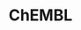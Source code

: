 ---
bigquery: https://console.cloud.google.com/bigquery?p=patents-public-data&d=ebi_chembl&page=dataset
citation: '"The ChEMBL database in 2017." Anna Gaulton, Anne Hersey, Michał Nowotka,
  A Patrícia Bento, Jon Chambers, David Mendez, Prudence Mutowo, Francis Atkinson,
  Louisa J Bellis, Elena Cibrián-Uhalte, Mark Davies, Nathan Dedman, Anneli Karlsson,
  María Paula Magariños, John P Overington, George Papadatos, Ines Smit, Andrew R
  Leach Nucleic acids Research (2017) 45 (Database Issue), D945-D954'
contributors: European Bioinformatics Institute
cost: None
description: ChEMBL Data is a manually curated database of small molecules used in
  drug discovery, including information about existing patented drugs.
documentation: 'schema: https://www.ebi.ac.uk/chembl/db_schema


  '
last_edit: Mon, 04 Apr 2022 19:07:30 GMT
location: https://console.cloud.google.com/marketplace/product/google_patents_public_datasets/chembl
maintained_by: EMBL-EBI, an outstation of European Molecular Biology Laboratory
related_publications: '

  ChEMBL: towards direct deposition of bioassay data.


  Mendez D, Gaulton A, Bento AP, Chambers J, De Veij M, Félix E, Magariños MP, Mosquera
  JF, Mutowo P, Nowotka M, Gordillo-Marañón M, Hunter F, Junco L, Mugumbate G, Rodriguez-Lopez
  M, Atkinson F, Bosc N, Radoux CJ, Segura-Cabrera A, Hersey A, Leach AR.


  — Nucleic Acids Res. 2019; 47(D1):D930-D940. doi: 10.1093/nar/gky1075

  '
schema_fields: '[''tid_fixed'', ''standard_text_value'', ''creation_date'', ''warning_id'',
  ''withdrawn_class'', ''component_synonym'', ''withdrawn_reason'', ''homologue'',
  ''compsyn_id'', ''published_relation'', ''polymer_flag'', ''l7'', ''last_page'',
  ''applicant_full_name'', ''warning_type'', ''target_mapping'', ''volume'', ''oc_id'',
  ''toid'', ''l8'', ''component_type'', ''pathway_key'', ''ap_id'', ''db_source'',
  ''src_description'', ''first_page'', ''selectivity_comment'', ''potential_duplicate'',
  ''mesh_heading'', ''as_id'', ''orig_description'', ''met_id'', ''title'', ''issue'',
  ''activity_count'', ''standard_units'', ''bao_id'', ''compd_id'', ''site_name'',
  ''parent_molregno'', ''country'', ''protclasssyn_id'', ''who_extra'', ''disease_efficacy'',
  ''tax_id'', ''assay_strain'', ''dosage_form'', ''upper_value'', ''natural_product'',
  ''drug_product_flag'', ''tbl'', ''mc_target_accession'', ''pref_name'', ''doc_type'',
  ''rtb'', ''hba'', ''go_id'', ''smid'', ''irac_code'', ''ref_id'', ''text_value'',
  ''assay_organism'', ''frac_code'', ''tissue_id'', ''full_mwt'', ''hbd'', ''oral'',
  ''chebi_par_id'', ''chirality'', ''predbind_id'', ''cell_id'', ''indref_id'', ''trade_name'',
  ''record_id'', ''molfile'', ''target_desc'', ''parameter_value'', ''mechanism_comment'',
  ''type'', ''cell_name'', ''cell_source_tax_id'', ''heavy_atoms'', ''efo_id'', ''acd_logp'',
  ''inorganic_flag'', ''cidx'', ''short_name'', ''parent_go_id'', ''usan_year'', ''component_id'',
  ''syn_type'', ''compound_key'', ''confidence_score'', ''strength'', ''metref_id'',
  ''pubmed_id'', ''actsm_id'', ''synonyms'', ''compound_name'', ''mw_freebase'', ''publication_number'',
  ''level3'', ''standard_value'', ''cx_logp'', ''first_approval'', ''cell_source_organism'',
  ''assay_id'', ''comments'', ''major_class'', ''usan_stem_definition'', ''num_ro5_violations'',
  ''met_comment'', ''parent_type'', ''source_domain_id'', ''caloha_id'', ''warnref_id'',
  ''aidx'', ''assay_param_id'', ''ddd_admr'', ''substrate_record_id'', ''normal_range_min'',
  ''stem_class'', ''cellosaurus_id'', ''authors'', ''value'', ''binding_site_comment'',
  ''prod_pat_id'', ''research_stem'', ''product_id'', ''usan_substem'', ''idx'', ''enzyme_name'',
  ''downgraded'', ''relationship'', ''standard_inchi'', ''cx_most_bpka'', ''bei'',
  ''definition'', ''assay_subcellular_fraction'', ''organism'', ''mutation'', ''targrel_id'',
  ''tid'', ''published_value'', ''assay_class_id'', ''enzyme_tid'', ''level1'', ''version'',
  ''doc_id'', ''aromatic_rings'', ''alert_name'', ''drugind_id'', ''usan_stem_id'',
  ''updated_by'', ''hrac_class_id'', ''relationship_type'', ''journal'', ''active_molregno'',
  ''le'', ''prodrug'', ''bto_id'', ''warning_year'', ''comp_go_id'', ''black_box_warning'',
  ''withdrawn_flag'', ''path'', ''pchembl_value'', ''hba_lipinski'', ''helm_notation'',
  ''approval_date'', ''bao_endpoint'', ''patent_no'', ''parameter_type'', ''assay_cell_type'',
  ''alert_id'', ''topical'', ''co_stem_id'', ''usan_stem'', ''l3'', ''active_ingredient'',
  ''therapeutic_flag'', ''canonical_smiles'', ''submission_date'', ''mechanism_of_action'',
  ''efo_term'', ''standard_inchi_key'', ''standard_upper_value'', ''assay_desc'',
  ''std_act_id'', ''stem'', ''last_active'', ''molecular_mechanism'', ''sequence_md5sum'',
  ''hbd_lipinski'', ''met_conversion'', ''label'', ''published_units'', ''full_molformula'',
  ''activity_id'', ''class_type'', ''related_tid'', ''atc_code'', ''published_type'',
  ''cx_logd'', ''activity_comment'', ''units'', ''mesh_id'', ''patent_use_code'',
  ''delist_flag'', ''comp_class_id'', ''ref_type'', ''dosed_ingredient'', ''cx_most_apka'',
  ''molecular_species'', ''parent_id'', ''mecref_id'', ''domain_name'', ''mol_hrac_id'',
  ''src_id'', ''priority'', ''l6'', ''doi'', ''assay_type'', ''action_type'', ''warning_country'',
  ''targcomp_id'', ''site_id'', ''mc_target_type'', ''mec_id'', ''mol_atc_id'', ''warning_description'',
  ''source'', ''res_stem_id'', ''molregno'', ''molecule_type'', ''mw_monoisotopic'',
  ''ass_cls_map_id'', ''db_version'', ''patent_expire_date'', ''ddd_comment'', ''protein_class_id'',
  ''mc_organism'', ''hrac_code'', ''status'', ''first_in_class'', ''ridx'', ''num_lipinski_ro5_violations'',
  ''ddd_id'', ''cell_description'', ''description'', ''uo_units'', ''sei'', ''availability_type'',
  ''chembl_id'', ''parenteral'', ''irac_class_id'', ''pathway_id'', ''acd_logd'',
  ''qudt_units'', ''direct_interaction'', ''level2_description'', ''assay_test_type'',
  ''level1_description'', ''sitecomp_id'', ''frac_class_id'', ''alert_set_id'', ''variant_id'',
  ''entity_id'', ''qed_weighted'', ''abstract'', ''start_position'', ''innovator_company'',
  ''log_id'', ''updated_on'', ''metabolite_record_id'', ''l2'', ''level5'', ''src_assay_id'',
  ''year'', ''cell_ontology_id'', ''cl_lincs_id'', ''drug_substance_flag'', ''route'',
  ''level3_description'', ''domain_id'', ''assay_source'', ''ingredient'', ''level4'',
  ''num_alerts'', ''max_phase'', ''job_id'', ''assay_category'', ''indication_class'',
  ''level2'', ''smarts'', ''data_validity_comment'', ''standard_flag'', ''annotation'',
  ''level4_description'', ''rgid'', ''l4'', ''stat'', ''ref_url'', ''ddd_value'',
  ''molsyn_id'', ''src_compound_id'', ''ddd_units'', ''curated_by'', ''src_short_name'',
  ''aspect'', ''class_level'', ''ad_type'', ''mc_tax_id'', ''withdrawn_country'',
  ''isoform'', ''mc_target_name'', ''assay_tax_id'', ''psa'', ''target_type'', ''uberon_id'',
  ''structure_type'', ''patent_id'', ''subgroup'', ''normal_range_max'', ''species_group_flag'',
  ''relationship_desc'', ''clo_id'', ''name'', ''cpd_str_alert_id'', ''protein_class_synonym'',
  ''max_phase_for_ind'', ''drug_record_id'', ''mol_irac_id'', ''accession'', ''standard_type'',
  ''formulation_id'', ''biocomp_id'', ''standard_relation'', ''bao_format'', ''assay_tissue'',
  ''domain_type'', ''sequence'', ''ro3_pass'', ''l1'', ''acd_most_apka'', ''acd_most_bpka'',
  ''protein_class_desc'', ''previous_company'', ''prediction_method'', ''end_position'',
  ''set_name'', ''confidence'', ''lle'', ''site_residues'', ''alogp'', ''l5'', ''nda_type'',
  ''who_name'', ''mol_frac_id'', ''curation_comment'', ''entity_type'', ''company'',
  ''warning_class'', ''relation'', ''result_flag'', ''domain_description'', ''withdrawn_year'',
  ''cell_source_tissue'']'
shortname: chembl
tags:
- biotechnology
- health
- chemical
- bioinformatics
- medical
terms_of_use: CC BY-SA 3.0
title: ChEMBL
uuid: e232a192-965c-4ec9-904c-155b6dfe56c5
---